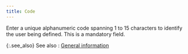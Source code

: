 ```yaml
---
title: Code
---
```



Enter a unique alphanumeric code spanning 1 to 15 characters to identify  the user being defined. This is a mandatory field.


{:.see_also}
See also
: [General  information](JavaScript:RelatedTopics1.Click())<!--Metadata type="DesignerControl" startspan
<object CLASSID="clsid:ADB880A6-D8FF-11CF-9377-00AA003B7A11"
	ID=RelatedTopics1
	TYPE="application/x-oleobject">
</object>-->

<object classid="clsid:ADB880A6-D8FF-11CF-9377-00AA003B7A11" id="RelatedTopics1" type="application/x-oleobject"> 
 <param name="Command" value="Related Topics">
<param name="Window" value="second">
<param name="Item1" value="General information;{{site.sc_chm}}/options/security/users/user-details/general_information_user_profile.html">
</object><!--Metadata type="DesignerControl" endspan--><font style="color: #008000;" color="#008000"> </font>
